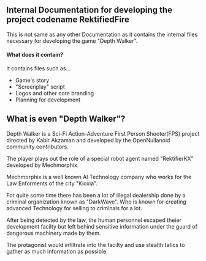 ## Internal Documentation for developing the project codename RektifiedFire

This is not same as any other Documentation as it contains the internal files necessary for developing the game "Depth Walker".

#### What does it contain?
It contains files such as...

+ Game's story
+ "Screenplay" script
+ Logos and other core branding
+ Planning for development

## What is even "Depth Walker"?
Depth Walker is a Sci-Fi Action-Adventure First Person Shooter(FPS) project directed by Kabir Akzaman and developed by the OpenNullanoid community contributors.

The player plays out the role of a special robot agent named "RektifierKX" developed by Mechmorphix.

Mechmorphix is a well known AI Technology company who works for the Law Enforments of the city "Kioxia".

For quite some time there has been a lot of illegal dealership done by a criminal organization known as "DarkWave". Who is known for creating advanced Technology for selling to criminals for a lot.

After being detected by the law, the human personnel escaped theier development facilty but left behind sensitive information under the guard of dangerous machinery made by them.

The protagonist would infiltrate into the facilty and use stealth tatics to gather as much information as possible.
